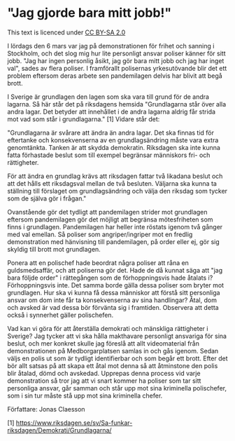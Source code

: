 # "Jag gjorde bara mitt jobb!"

This text is licenced under [CC BY-SA 2.0](https://creativecommons.org/licenses/by-sa/2.0/legalcode)

I lördags den 6 mars var jag på demonstrationen för frihet och sanning i Stockholm, och det slog mig hur lite personligt ansvar poliser känner för sitt jobb. "Jag har ingen personlig åsikt, jag gör bara mitt jobb och jag har inget val", sades av flera poliser. I framförallt polisernas yrkesutövande blir det ett problem eftersom deras arbete sen pandemilagen delvis har blivit att begå brott.

I Sverige är grundlagen den lagen som ska vara till grund för de andra lagarna. Så här står det på riksdagens hemsida "Grundlagarna står över alla andra lagar. Det betyder att innehållet i de andra lagarna aldrig får strida mot vad som står i grundlagarna." [1] Vidare står det:

"Grundlagarna är svårare att ändra än andra lagar. Det ska finnas tid för eftertanke och konsekvenserna av en grundlagsändring måste vara extra genomtänkta. Tanken är att skydda demokratin. Riksdagen ska inte kunna fatta förhastade beslut som till exempel begränsar människors fri- och rättigheter.

För att ändra en grundlag krävs att riksdagen fattar två likadana beslut och att det hålls ett riksdagsval mellan de två besluten. Väljarna ska kunna ta ställning till förslaget om grundlagsändring och välja den riksdag som tycker som de själva gör i frågan."

Ovanstående gör det tydligt att pandemilagen strider mot grundlagen eftersom pandemilagen gör det möjligt att begränsa mötesfriheten som finns i grundlagen. Pandemilagen har heller inte röstats igenom två gånger med val emellan. Så poliser som angriper/ingriper mot en fredlig demonstration med hänvisning till pandemilagen, på order eller ej, gör sig skyldig till brott mot grundlagen.

Ponera att en polischef hade beordrat några poliser att råna en guldsmedsaffär, och att poliserna gör det. Hade de då kunnat säga att "jag bara följde order" i rättegången som de förhoppningsvis hade åtalats i? Förhoppningsvis inte. Det samma borde gälla dessa poliser som bryter mot grundlagen. Hur ska vi kunna få dessa människor att förstå sitt personliga ansvar om dom inte får ta konsekvenserna av sina handlingar? Åtal, dom och avsked är vad dessa bör förvänta sig i framtiden. Observera att detta också i synnerhet gäller polischefen.

Vad kan vi göra för att återställa demokrati och mänskliga rättigheter i Sverige? Jag tycker att vi ska hålla makthavare personligt ansvariga för sina beslut, och mer konkret skulle jag föreslå att allt videomaterial från demonstrationen på Medborgarplatsen samlas in och gås igenom. Sedan väljs en polis ut som är tydligt identifierbar och som begår ett brott. Efter det bör allt satsas på att skapa ett åtal mot denna så att åtminstone den polis blir åtalad, dömd och avskedad. Upprepas denna process vid varje demonstration så tror jag att vi snart kommer ha poliser som tar sitt personliga ansvar, går samman och står upp mot sina kriminella polischefer, som i sin tur måste stå upp mot sina kriminella chefer.

Författare: Jonas Claesson

[1] https://www.riksdagen.se/sv/Sa-funkar-riksdagen/Demokrati/Grundlagarna/
